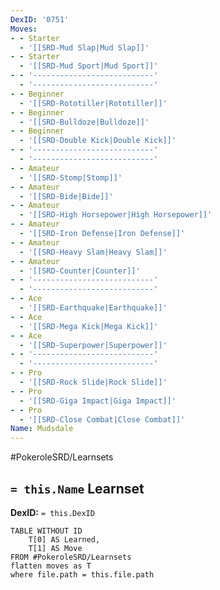 ```yaml
---
DexID: '0751'
Moves:
- - Starter
  - '[[SRD-Mud Slap|Mud Slap]]'
- - Starter
  - '[[SRD-Mud Sport|Mud Sport]]'
- - '---------------------------'
  - '---------------------------'
- - Beginner
  - '[[SRD-Rototiller|Rototiller]]'
- - Beginner
  - '[[SRD-Bulldoze|Bulldoze]]'
- - Beginner
  - '[[SRD-Double Kick|Double Kick]]'
- - '---------------------------'
  - '---------------------------'
- - Amateur
  - '[[SRD-Stomp|Stomp]]'
- - Amateur
  - '[[SRD-Bide|Bide]]'
- - Amateur
  - '[[SRD-High Horsepower|High Horsepower]]'
- - Amateur
  - '[[SRD-Iron Defense|Iron Defense]]'
- - Amateur
  - '[[SRD-Heavy Slam|Heavy Slam]]'
- - Amateur
  - '[[SRD-Counter|Counter]]'
- - '---------------------------'
  - '---------------------------'
- - Ace
  - '[[SRD-Earthquake|Earthquake]]'
- - Ace
  - '[[SRD-Mega Kick|Mega Kick]]'
- - Ace
  - '[[SRD-Superpower|Superpower]]'
- - '---------------------------'
  - '---------------------------'
- - Pro
  - '[[SRD-Rock Slide|Rock Slide]]'
- - Pro
  - '[[SRD-Giga Impact|Giga Impact]]'
- - Pro
  - '[[SRD-Close Combat|Close Combat]]'
Name: Mudsdale
---
```


#PokeroleSRD/Learnsets

## `= this.Name` Learnset

**DexID:** `= this.DexID`

```dataview
TABLE WITHOUT ID
    T[0] AS Learned,
    T[1] AS Move
FROM #PokeroleSRD/Learnsets
flatten moves as T
where file.path = this.file.path
```
